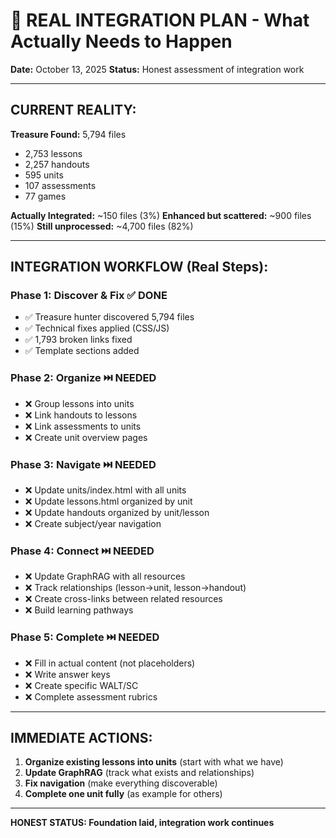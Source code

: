# 🔄 REAL INTEGRATION PLAN - What Actually Needs to Happen
**Date:** October 13, 2025
**Status:** Honest assessment of integration work

---

## CURRENT REALITY:

**Treasure Found:** 5,794 files
- 2,753 lessons
- 2,257 handouts
- 595 units
- 107 assessments
- 77 games

**Actually Integrated:** ~150 files (3%)
**Enhanced but scattered:** ~900 files (15%)
**Still unprocessed:** ~4,700 files (82%)

---

## INTEGRATION WORKFLOW (Real Steps):

### Phase 1: Discover & Fix ✅ DONE
- ✅ Treasure hunter discovered 5,794 files
- ✅ Technical fixes applied (CSS/JS)
- ✅ 1,793 broken links fixed
- ✅ Template sections added

### Phase 2: Organize ⏭️ NEEDED
- ❌ Group lessons into units
- ❌ Link handouts to lessons
- ❌ Link assessments to units
- ❌ Create unit overview pages

### Phase 3: Navigate ⏭️ NEEDED
- ❌ Update units/index.html with all units
- ❌ Update lessons.html organized by unit
- ❌ Update handouts organized by unit/lesson
- ❌ Create subject/year navigation

### Phase 4: Connect ⏭️ NEEDED
- ❌ Update GraphRAG with all resources
- ❌ Track relationships (lesson→unit, lesson→handout)
- ❌ Create cross-links between related resources
- ❌ Build learning pathways

### Phase 5: Complete ⏭️ NEEDED
- ❌ Fill in actual content (not placeholders)
- ❌ Write answer keys
- ❌ Create specific WALT/SC
- ❌ Complete assessment rubrics

---

## IMMEDIATE ACTIONS:

1. **Organize existing lessons into units** (start with what we have)
2. **Update GraphRAG** (track what exists and relationships)
3. **Fix navigation** (make everything discoverable)
4. **Complete one unit fully** (as example for others)

---

**HONEST STATUS: Foundation laid, integration work continues**
